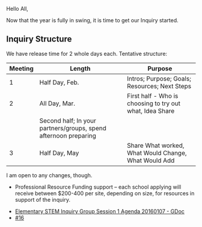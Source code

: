 Hello All,

Now that the year is fully in swing, it is time to get our Inquiry started. 

## Inquiry Structure

We have release time for 2 whole days each.  Tentative structure:

Meeting | Length | Purpose
---- | ---- | ----
1 | Half Day, Feb. | Intros; Purpose; Goals; Resources; Next Steps
2 | All Day, Mar. | First half - Who is choosing to try out what, Idea Share 
  |   |  Second half; In your partners/groups, spend afternoon preparing
3 | Half Day, May | Share What worked, What Would Change, What Would Add

I am open to any changes, though.

* Professional Resource Funding support – each school applying will receive between $200-400 per site, depending on size, for resources in support of the inquiry. 
- [Elementary STEM Inquiry Group Session 1 Agenda 20160107 - GDoc](https://docs.google.com/document/d/1uclTWUC1S9M6xnGgtgf5V7if1e7Qppz699ZivNwlHA8/edit?usp=sharing)
- [#16](https://github.com/janzeteachesit/Learning-Diary/issues/16)


